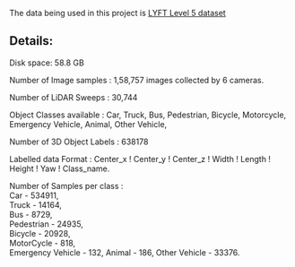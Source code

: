 
The data being used in this project is [LYFT Level 5 dataset](https://level5.lyft.com/dataset/) 

## Details:

Disk space: 58.8 GB

Number of Image samples : 1,58,757 images collected by 6 cameras.  
  
Number of LiDAR Sweeps : 30,744   
  
Object Classes available : Car, Truck, Bus, Pedestrian, Bicycle, Motorcycle, Emergency Vehicle, Animal, Other Vehicle,   
  
Number of 3D Object Labels : 638178  
  
Labelled data Format : Center_x ! Center_y ! Center_z ! Width ! Length ! Height ! Yaw ! Class_name.  
  
Number of Samples per class :   
Car - 534911,  
Truck - 14164,  
Bus - 8729,   
Pedestrian - 24935,   
Bicycle - 20928,   
MotorCycle - 818,   
Emergency Vehicle - 132,
Animal - 186,
Other Vehicle - 33376.  
			      
